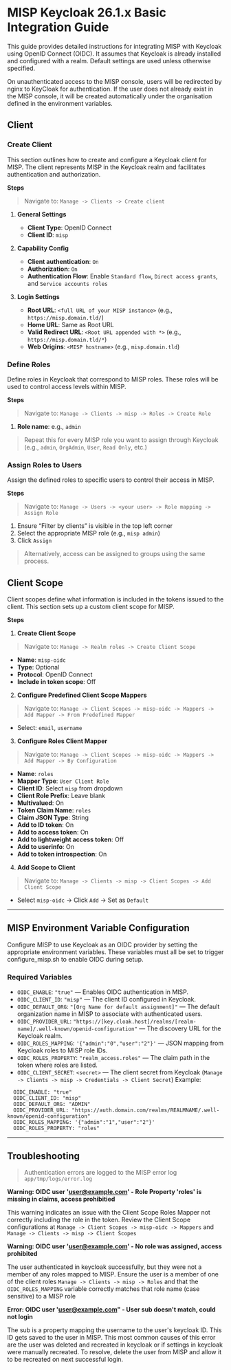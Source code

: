 # MISP Keycloak 26.1.x Basic Integration Guide

This guide provides detailed instructions for integrating MISP with Keycloak using OpenID Connect (OIDC). It assumes that Keycloak is already installed and configured with a realm. Default settings are used unless otherwise specified.

On unauthenticated access to the MISP console, users will be redirected by nginx to KeyCloak for authentication. If the user does not already exist in the MISP console, it will be created automatically under the organisation defined in the environment variables.

## Client

### Create Client

This section outlines how to create and configure a Keycloak client for MISP. The client represents MISP in the Keycloak realm and facilitates authentication and authorization.

**Steps**
> Navigate to: `Manage -> Clients -> Create client`
     
1. **General Settings**
   - **Client Type**: OpenID Connect
   - **Client ID**: `misp`

2. **Capability Config**
   - **Client authentication**: `On`
   - **Authorization**: `On`
   - **Authentication Flow**: Enable `Standard flow`, `Direct access grants`, and `Service accounts roles`

3. **Login Settings**
   - **Root URL**: `<full URL of your MISP instance>` (e.g., `https://misp.domain.tld/`)
   - **Home URL**: Same as Root URL
   - **Valid Redirect URL**: `<Root URL appended with *>` (e.g., `https://misp.domain.tld/*`)
   - **Web Origins**: `<MISP hostname>` (e.g., `misp.domain.tld`)

### Define Roles

Define roles in Keycloak that correspond to MISP roles. These roles will be used to control access levels within MISP.

**Steps**

> Navigate to: `Manage -> Clients -> misp -> Roles -> Create Role`
1. **Role name**: e.g., `admin`

> Repeat this for every MISP role you want to assign through Keycloak (e.g., `admin`, `OrgAdmin`, `User`, `Read Only`, etc.)

### Assign Roles to Users

Assign the defined roles to specific users to control their access in MISP.

**Steps**

> Navigate to: `Manage -> Users -> <your user> -> Role mapping -> Assign Role`
  
1. Ensure “Filter by clients” is visible in the top left corner
2. Select the appropriate MISP role (e.g., `misp admin`)
3. Click `Assign`

> Alternatively, access can be assigned to groups using the same process.

## Client Scope

Client scopes define what information is included in the tokens issued to the client. This section sets up a custom client scope for MISP.

**Steps**

1. **Create Client Scope**
> Navigate to: `Manage -> Realm roles -> Create Client Scope`
  - **Name**: `misp-oidc`
  - **Type**: Optional
  - **Protocol**: OpenID Connect
  - **Include in token scope**: Off

2. **Configure Predefined Client Scope Mappers**
> Navigate to: `Manage -> Client Scopes -> misp-oidc -> Mappers -> Add Mapper -> From Predefined Mapper`
  - Select: `email`, `username`

3. **Configure Roles Client Mapper**
> Navigate to: `Manage -> Client Scopes -> misp-oidc -> Mappers -> Add Mapper -> By Configuration`
  - **Name**: `roles`
  - **Mapper Type**: `User Client Role`
  - **Client ID**: Select `misp` from dropdown
  - **Client Role Prefix**: Leave blank
  - **Multivalued**: On
  - **Token Claim Name**: `roles`
  - **Claim JSON Type**: String
  - **Add to ID token**: On
  - **Add to access token**: On
  - **Add to lightweight access token**: Off
  - **Add to userinfo**: On
  - **Add to token introspection**: On

4. **Add Scope to Client**
> Navigate to: `Manage -> Clients -> misp -> Client Scopes -> Add Client Scope`
  - Select `misp-oidc` -> Click `Add` -> Set as `Default`

---

## MISP Environment Variable Configuration

Configure MISP to use Keycloak as an OIDC provider by setting the appropriate environment variables. These variables must all be set to trigger configure_misp.sh to enable OIDC during setup.

### Required Variables

- `OIDC_ENABLE`: `"true"` — Enables OIDC authentication in MISP.
- `OIDC_CLIENT_ID`: `"misp"` — The client ID configured in Keycloak.
- `OIDC_DEFAULT_ORG`: `"[Org Name for default assignment]"` — The default organization name in MISP to associate with authenticated users.
- `OIDC_PROVIDER_URL`: `"https://[key.cloak.host]/realms/[realm-name]/.well-known/openid-configuration"` — The discovery URL for the Keycloak realm.
- `OIDC_ROLES_MAPPING`: `'{"admin":"0","user":"2"}'` — JSON mapping from Keycloak roles to MISP role IDs.
- `OIDC_ROLES_PROPERTY`: `"realm_access.roles"` — The claim path in the token where roles are listed.
- `OIDC_CLIENT_SECRET`: `<secret>` — The client secret from Keycloak (`Manage -> Clients -> misp -> Credentials -> Client Secret`)
Example:
```
  OIDC_ENABLE: "true"
  OIDC_CLIENT_ID: "misp"
  OIDC_DEFAULT_ORG: "ADMIN"
  OIDC_PROVIDER_URL: "https://auth.domain.com/realms/REALMNAME/.well-known/openid-configuration"
  OIDC_ROLES_MAPPING: '{"admin":"1","user":"2"}'
  OIDC_ROLES_PROPERTY: "roles"
```

---

## Troubleshooting

>Authentication errors are logged to the MISP error log `app/tmp/logs/error.log`

**Warning: OIDC user 'user@example.com' - Role Property 'roles' is missing in claims, access prohibitied**

This warning indicates an issue with the Client Scope Roles Mapper not correctly including the role in the token. Review the Client Scope configurations at `Manage -> Client Scopes -> misp-oidc -> Mappers` and `Manage -> Clients -> misp -> Client Scopes`

**Warning: OIDC user 'user@example.com' - No role was assigned, access prohibited**

The user authenticated in keycloak successfully, but they were not a member of any roles mapped to MISP. Ensure the user is a member of one of the client roles `Manage -> Clients -> misp -> Roles` and that the `OIDC_ROLES_MAPPING` variable correctly matches that role name (case sensitive) to a MISP role

**Error: OIDC user 'user@example.com" - User sub doesn't match, could not login**

The sub is a property mapping the username to the user's keycloak ID. This ID gets saved to the user in MISP. This most common causes of this error are the user was deleted and recreated in keycloak or if settings in keycloak were manually recreated. To resolve, delete the user from MISP and allow it to be recreated on next successful login.
